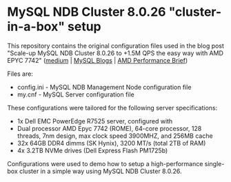 # MySQL NDB Cluster 8.0.26 "cluster-in-a-box" setup

This repository contains the original configuration files used in the blog post "Scale-up MySQL NDB Cluster 8.0.26 to +1.5M QPS the easy way with AMD EPYC 7742"
([medium](https://tiagomlalves.medium.com/scale-up-mysql-ndb-cluster-8-0-26-to-1-5m-qps-the-easy-way-with-amd-epyc-7742-3e2e42a6bd0) | [MySQL Blogs](https://dev.mysql.com/blog-archive/scale-up-mysql-ndb-cluster-8-0-26-to-1-5m-qps/) | [AMD Performance Brief](https://www.amd.com/content/dam/amd/en/documents/epyc-business-docs/performance-briefs/amd-epyc-7002-pb-mysql-ndb-cluster-qps.pdf))

Files are:
 * config.ini - MySQL NDB Management Node configuration file
 * my.cnf - MySQL Server configuration file

These configurations were tailored for the following server specifications:
 * 1x Dell EMC PowerEdge R7525 server, configured with
 * Dual processor AMD Epyc 7742 (ROME), 64-core processor, 128 threads, 7nm design, max clock speed 3900MHZ, and 256MB cache
 * 32x 64GB DDR4 dimms (SK Hynix), 3200 MT/s (total 2TB of RAM)
 * 4x 3.2TB NVMe drives (Dell Express Flash PM1725b)

Configurations were used to demo how to setup a high-performance single-box cluster in a simple way using MySQL NDB Cluster 8.0.26.

